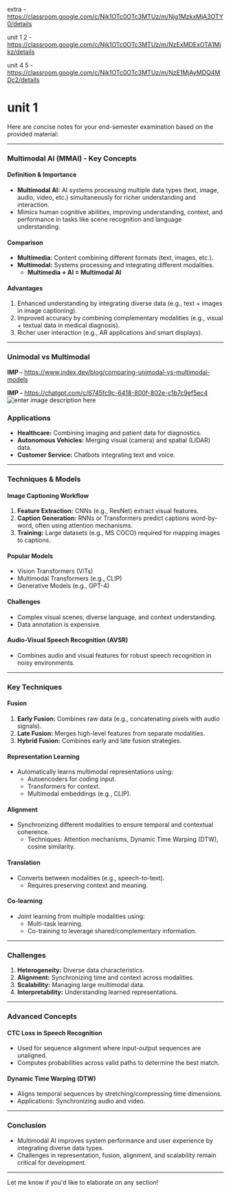 extra - https://classroom.google.com/c/Njk1OTc0OTc3MTUz/m/Njg1MzkxMjA3OTY0/details

unit 1 2 - https://classroom.google.com/c/Njk1OTc0OTc3MTUz/m/NzExMDExOTA1Mjkz/details



unit 4 5 - https://classroom.google.com/c/Njk1OTc0OTc3MTUz/m/NzE1MjAyMDQ4MDc2/details
 
# unit 1

Here are concise notes for your end-semester examination based on the provided material:

----------

### **Multimodal AI (MMAI) - Key Concepts**

#### **Definition & Importance**

-   **Multimodal AI:** AI systems processing multiple data types (text, image, audio, video, etc.) simultaneously for richer understanding and interaction.
-   Mimics human cognitive abilities, improving understanding, context, and performance in tasks like scene recognition and language understanding.

#### **Comparison**

-   **Multimedia:** Content combining different formats (text, images, etc.).
-   **Multimodal:** Systems processing and integrating different modalities.
    -   **Multimedia + AI = Multimodal AI**

#### **Advantages**

1.  Enhanced understanding by integrating diverse data (e.g., text + images in image captioning).
2.  Improved accuracy by combining complementary modalities (e.g., visual + textual data in medical diagnosis).
3.  Richer user interaction (e.g., AR applications and smart displays).

----------

### **Unimodal vs Multimodal**

**IMP -**  https://www.index.dev/blog/comparing-unimodal-vs-multimodal-models

**IMP -** https://chatgpt.com/c/6745fc9c-6418-800f-802e-c1b7c9ef5ec4
![enter image description here](https://dx1ienyxpbg1x.cloudfront.net/index_dev/articles/gallery_images/1721807222898642031_0_Unimodal%20vs.%20Multimodal_%20A%20Deep%20Dive%20into%20AI%20Models_blog%20image_2.png)


### **Applications**

-   **Healthcare:** Combining imaging and patient data for diagnostics.
-   **Autonomous Vehicles:** Merging visual (camera) and spatial (LIDAR) data.
-   **Customer Service:** Chatbots integrating text and voice.

----------

### **Techniques & Models**

#### **Image Captioning Workflow**

1.  **Feature Extraction:** CNNs (e.g., ResNet) extract visual features.
2.  **Caption Generation:** RNNs or Transformers predict captions word-by-word, often using attention mechanisms.
3.  **Training:** Large datasets (e.g., MS COCO) required for mapping images to captions.

#### **Popular Models**

-   Vision Transformers (ViTs)
-   Multimodal Transformers (e.g., CLIP)
-   Generative Models (e.g., GPT-4)

#### **Challenges**

-   Complex visual scenes, diverse language, and context understanding.
-   Data annotation is expensive.

#### **Audio-Visual Speech Recognition (AVSR)**

-   Combines audio and visual features for robust speech recognition in noisy environments.

----------

### **Key Techniques**

#### **Fusion**

1.  **Early Fusion:** Combines raw data (e.g., concatenating pixels with audio signals).
2.  **Late Fusion:** Merges high-level features from separate modalities.
3.  **Hybrid Fusion:** Combines early and late fusion strategies.

#### **Representation Learning**

-   Automatically learns multimodal representations using:
    -   Autoencoders for coding input.
    -   Transformers for context.
    -   Multimodal embeddings (e.g., CLIP).

#### **Alignment**

-   Synchronizing different modalities to ensure temporal and contextual coherence.
    -   Techniques: Attention mechanisms, Dynamic Time Warping (DTW), cosine similarity.

#### **Translation**

-   Converts between modalities (e.g., speech-to-text).
    -   Requires preserving context and meaning.

#### **Co-learning**

-   Joint learning from multiple modalities using:
    -   Multi-task learning.
    -   Co-training to leverage shared/complementary information.

----------

### **Challenges**

1.  **Heterogeneity:** Diverse data characteristics.
2.  **Alignment:** Synchronizing time and context across modalities.
3.  **Scalability:** Managing large multimodal data.
4.  **Interpretability:** Understanding learned representations.

----------

### **Advanced Concepts**

#### **CTC Loss in Speech Recognition**

-   Used for sequence alignment where input-output sequences are unaligned.
-   Computes probabilities across valid paths to determine the best match.

#### **Dynamic Time Warping (DTW)**

-   Aligns temporal sequences by stretching/compressing time dimensions.
-   Applications: Synchronizing audio and video.

----------

### **Conclusion**

-   Multimodal AI improves system performance and user experience by integrating diverse data types.
-   Challenges in representation, fusion, alignment, and scalability remain critical for development.

----------

Let me know if you'd like to elaborate on any section!
<!--stackedit_data:
eyJoaXN0b3J5IjpbMTU5NTM2OTkxXX0=
-->